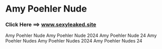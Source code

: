 # Amy Poehler Nude
### Click Here ==> www.sexyleaked.site



Amy Poehler Nude
Amy Poehler Nude 2024
Amy Poehler Nude 24
Amy Poehler Nudes
Amy Poehler Nudes 2024
Amy Poehler Nudes 24


<!--
**Amy-Poehler-Nude/Amy-Poehler-Nude** is a ✨ _special_ ✨ repository because its `README.md` (this file) appears on your GitHub profile.

Here are some ideas to get you started:

- 🔭 I’m currently working on ...
- 🌱 I’m currently learning ...
- 👯 I’m looking to collaborate on ...
- 🤔 I’m looking for help with ...
- 💬 Ask me about ...
- 📫 How to reach me: ...
- 😄 Pronouns: ...
- ⚡ Fun fact: ...
-->
